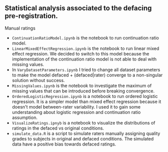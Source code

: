 ## Statistical analysis associated to the defacing pre-registration.

Manual ratings
- `ContinuationRatioModel.ipynb` is the notebook to run continuation ratio model.
- `LinearMixedEffectRegression.ipynb` is the notebook to run linear mixed effect regression. We decided to switch to this model because the implementation of the continuation ratio model is not able to deal with missing values.
- In `VaryDatasetParameters.ipynb` I tried to change all dataset parameters to make the model defaced + (defaced|rater) converge to a non-singular solution without success.
- `MissingValues.ipynb` is the notebook to investigate the maximum of missing values that can be introduced before breaking convergence.
- `OrderedLogisticRegression.ipynb` is a notebook to run ordered logistic regression. It is a simpler model than mixed effect regression because it doesn't model between-rater variability. I used it to gain some understanding about logistic regression and continuation ratio assumption.
- `VisualizeRatings.ipnyb` is a notebook to visualize the distributions of ratings in the defaced vs original conditions. 
- `simulate_data.R` is a script to simulate raters manually assigning quality grades to subjects in original and defaced conditions. The simulated data have a positive bias towards defaced ratings.

```python

```
